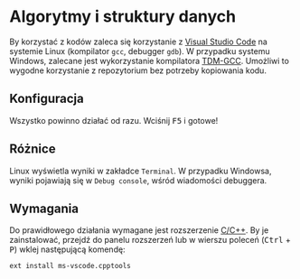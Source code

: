 # Algorytmy i struktury danych

By korzystać z kodów zaleca się korzystanie z [Visual Studio Code](https://jmeubank.github.io/tdm-gcc/download/) na systemie Linux (kompilator `gcc`, debugger `gdb`). W przypadku systemu Windows, zalecane jest wykorzystanie kompilatora [TDM-GCC](https://jmeubank.github.io/tdm-gcc/download/). Umożliwi to wygodne korzystanie z repozytorium bez potrzeby kopiowania kodu.

## Konfiguracja

Wszystko powinno działać od razu. Wciśnij <kbd>F5</kbd> i gotowe!

## Różnice

Linux wyświetla wyniki w zakładce `Terminal`. W przypadku Windowsa, wyniki pojawiają się w `Debug console`, wśród wiadomości debuggera.

## Wymagania

Do prawidłowego działania wymagane jest rozszerzenie [C/C++](https://marketplace.visualstudio.com/items?itemName=ms-vscode.cpptools). By je zainstalować, przejdź do panelu rozszerzeń lub w wierszu poleceń (<kbd>Ctrl</kbd> + <kbd>P</kbd>) wklej następującą komendę:

    ext install ms-vscode.cpptools
